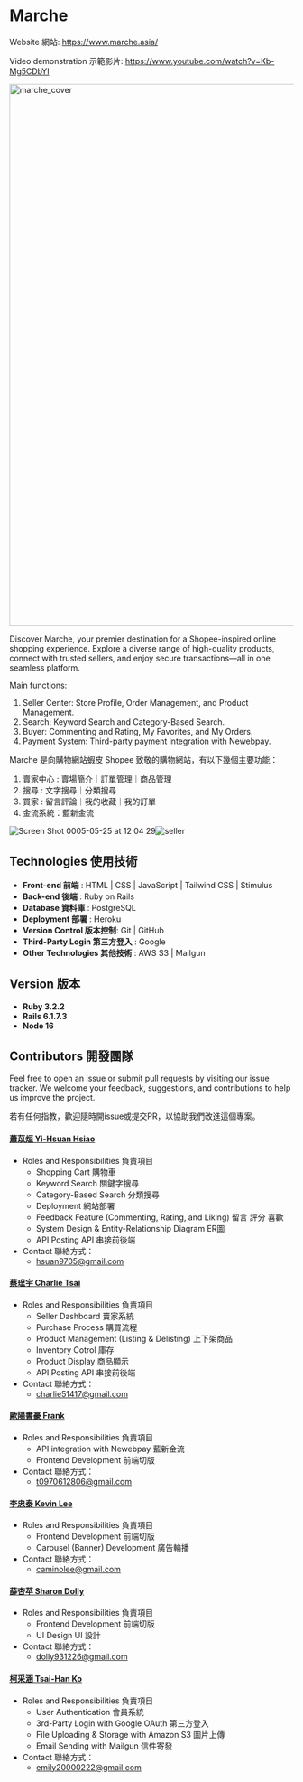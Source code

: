 # Marche

Website 網站: https://www.marche.asia/

Video demonstration 示範影片: https://www.youtube.com/watch?v=Kb-Mg5CDbYI

<img width="960" alt="marche_cover" src="https://github.com/5xRuby13thMarche/Marche/assets/112312121/71ee8d8e-3f2f-4c16-8b9f-7722f2c0160b">

Discover Marche, your premier destination for a Shopee-inspired online shopping experience. Explore a diverse range of high-quality products, connect with trusted sellers, and enjoy secure transactions—all in one seamless platform.

Main functions:
1. Seller Center: Store Profile, Order Management, and Product Management.
2. Search: Keyword Search and Category-Based Search.
3. Buyer: Commenting and Rating, My Favorites, and My Orders.
4. Payment System: Third-party payment integration with Newebpay.

Marche 是向購物網站蝦皮 Shopee 致敬的購物網站，有以下幾個主要功能：
1. 賣家中心 : 賣場簡介｜訂單管理｜商品管理
2. 搜尋 : 文字搜尋｜分類搜尋
3. 買家 : 留言評論｜我的收藏｜我的訂單
4. 金流系統：藍新金流

![Screen Shot 0005-05-25 at 12 04 29](https://github.com/5xRuby13thMarche/Marche/assets/112312121/dc2792c0-e4bf-46a7-9f8d-db25e918d32b)![seller](https://github.com/5xRuby13thMarche/Marche/assets/112312121/cbdb3e79-475c-4b76-92be-ebf3516e93b7)





## Technologies 使用技術
- **Front-end 前端** : HTML | CSS | JavaScript | Tailwind CSS | Stimulus
- **Back-end 後端** : Ruby on Rails
- **Database 資料庫** : PostgreSQL
- **Deployment 部署** : Heroku
- **Version Control 版本控制**: Git | GitHub
- **Third-Party Login 第三方登入** :  Google
- **Other Technologies 其他技術** : AWS S3 | Mailgun

##  Version 版本
- **Ruby 3.2.2**
- **Rails 6.1.7.3**
- **Node 16**

## Contributors 開發團隊

Feel free to open an issue or submit pull requests by visiting our issue tracker. We welcome your feedback, suggestions, and contributions to help us improve the project.


若有任何指教，歡迎隨時開issue或提交PR，以協助我們改進這個專案。


#### [蕭苡烜 Yi-Hsuan Hsiao](https://github.com/Hsuan19971005)
- Roles and Responsibilities 負責項目
  - Shopping Cart 購物車
  - Keyword Search 關鍵字搜尋
  - Category-Based Search 分類搜尋
  - Deployment 網站部署
  - Feedback Feature (Commenting, Rating, and Liking) 留言 評分 喜歡
  - System Design & Entity-Relationship Diagram  ER圖
  - API Posting API 串接前後端
- Contact 聯絡方式：
  - hsuan9705@gmail.com
#### [蔡珵宇 Charlie Tsai](https://github.com/charlie51417)
- Roles and Responsibilities 負責項目 
  - Seller Dashboard 賣家系統
  - Purchase Process 購買流程
  - Product Management (Listing & Delisting) 上下架商品
  - Inventory Cotrol 庫存
  - Product Display 商品顯示
  - API Posting API 串接前後端
- Contact 聯絡方式：
  - charlie51417@gmail.com
#### [歐陽書豪 Frank](https://github.com/kg936512)
- Roles and Responsibilities 負責項目 
  - API integration with Newebpay 藍新金流
  - Frontend Development 前端切版
- Contact 聯絡方式：
  - t0970612806@gmail.com
#### [李忠泰 Kevin Lee](https://github.com/kevinlee629)
- Roles and Responsibilities 負責項目
  - Frontend Development 前端切版
  - Carousel (Banner) Development 廣告輪播
- Contact 聯絡方式：
  - caminolee@gmail.com
#### [薛杏苹 Sharon Dolly](https://github.com/sharondolly)
- Roles and Responsibilities 負責項目
  - Frontend Development 前端切版
  - UI Design UI 設計
- Contact 聯絡方式：
  - dolly931226@gmail.com
#### [柯采涵 Tsai-Han Ko](https://github.com/matsuyama2000)
- Roles and Responsibilities 負責項目
  - User Authentication 會員系統
  - 3rd-Party Login with Google OAuth 第三方登入
  - File Uploading & Storage with Amazon S3 圖片上傳
  - Email Sending with Mailgun 信件寄發
- Contact 聯絡方式：
  - emily20000222@gmail.com
